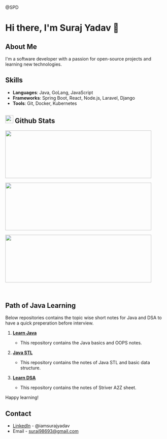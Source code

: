 @SPD

# Hi there, I'm Suraj Yadav 👋

## About Me
I'm a software developer with a passion for open-source projects and learning new technologies.

## Skills
- **Languages**: Java, GoLang, JavaScript
- **Frameworks**: Spring Boot, React, Node.js, Laravel, Django
- **Tools**: Git, Docker, Kubernetes

## <img src="https://media.giphy.com/media/iY8CRBdQXODJSCERIr/giphy.gif" width="25"> <b>Github Stats</b>

<p><img width="460" height="150" src="https://github-readme-stats.vercel.app/api?username=Suraj8108&theme=tokyonight&show_icons=true/460/300">

<p><img width="460" height="150" src="https://github-readme-stats.vercel.app/api/top-langs?username=Suraj8108&show_icons=true&locale=en&layout=compact&theme=tokyonight"/460/300"></p>

<p><img width="460" height="150" src="https://github-readme-streak-stats.herokuapp.com/?user=Suraj8108&theme=tokyonight&&fire=FF801F&currStreakNum=FFBE69&currStreakLabel=FFBE69"/460/300"></p>

<br>

## Path of Java Learning

Below repositories contains the topic wise short notes for Java and DSA to have a quick preperation before interview. 

1. [**Learn Java**](https://github.com/suraj8108/learnJava) 
   - This repository contains the Java basics and OOPS notes.

2. [**Java STL**](https://github.com/suraj8108/learnJavaSTL)
   - This repository contains the notes of Java STL and basic data structure.

3. [**Learn DSA**](https://github.com/suraj8108/learnDSA)
   - This repository contains the notes of Striver A2Z sheet.

Happy learning!

## Contact
- [LinkedIn](https://www.linkedin.com/in/suraj8108) - @iamsurajyadav
- Email - suraj98693@gmail.com
